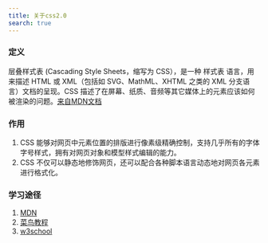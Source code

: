 ```yaml
---
title: 关于css2.0
search: true
---
```


### 定义

层叠样式表 (Cascading Style Sheets，缩写为 CSS），是一种 样式表 语言，用来描述 HTML 或 XML（包括如 SVG、MathML、XHTML 之类的 XML 分支语言）文档的呈现。CSS 描述了在屏幕、纸质、音频等其它媒体上的元素应该如何被渲染的问题。[来自MDN文档](https://developer.mozilla.org/zh-CN/docs/Web/CSS)

### 作用

1. CSS 能够对网页中元素位置的排版进行像素级精确控制，支持几乎所有的字体字号样式，拥有对网页对象和模型样式编辑的能力。
2. CSS 不仅可以静态地修饰网页，还可以配合各种脚本语言动态地对网页各元素进行格式化。

### 学习途径
1. [MDN](https://developer.mozilla.org/zh-CN/docs/Web/CSS)
2. [菜鸟教程](https://www.runoob.com/css/css-tutorial.html)
3. [w3school](https://www.w3school.com.cn/css/index.asp)